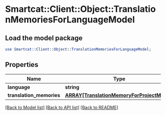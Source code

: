 # Smartcat::Client::Object::TranslationMemoriesForLanguageModel

## Load the model package
```perl
use Smartcat::Client::Object::TranslationMemoriesForLanguageModel;
```

## Properties
Name | Type | Description | Notes
------------ | ------------- | ------------- | -------------
**language** | **string** |  | [optional] 
**translation_memories** | [**ARRAY[TranslationMemoryForProjectModel]**](TranslationMemoryForProjectModel.md) |  | [optional] 

[[Back to Model list]](../README.md#documentation-for-models) [[Back to API list]](../README.md#documentation-for-api-endpoints) [[Back to README]](../README.md)


